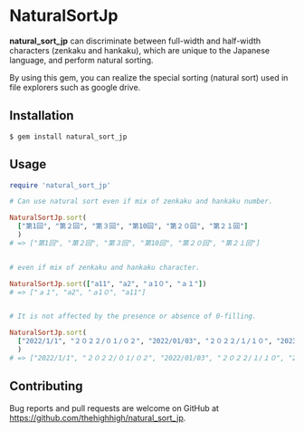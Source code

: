 # NaturalSortJp

**natural_sort_jp** can discriminate between full-width and half-width characters (zenkaku and hankaku), which are unique to the Japanese language, and perform natural sorting.

By using this gem, you can realize the special sorting (natural sort) used in file explorers such as google drive.

## Installation

```
$ gem install natural_sort_jp
```

## Usage

```ruby
require 'natural_sort_jp'

# Can use natural sort even if mix of zenkaku and hankaku number.

NaturalSortJp.sort(
  ["第1回", "第２回", "第３回", "第10回", "第２０回", "第２１回"]
  )
# => ["第1回", "第２回", "第３回", "第10回", "第２０回", "第２１回"]


# even if mix of zenkaku and hankaku character.

NaturalSortJp.sort(["a11", "a2", "ａ1０", "ａ１"])
# => ["ａ１", "a2", "ａ1０", "a11"]


# It is not affected by the presence or absence of 0-filling.

NaturalSortJp.sort(
  ["2022/1/1", "２０２２/０１/０２", "2022/01/03", "２０２２/１/１０", "2023/1/1"]
  )
# => ["2022/1/1", "２０２２/０１/０２", "2022/01/03", "２０２２/１/１０", "2023/1/1"]

```

## Contributing

Bug reports and pull requests are welcome on GitHub at https://github.com/thehighhigh/natural_sort_jp.
